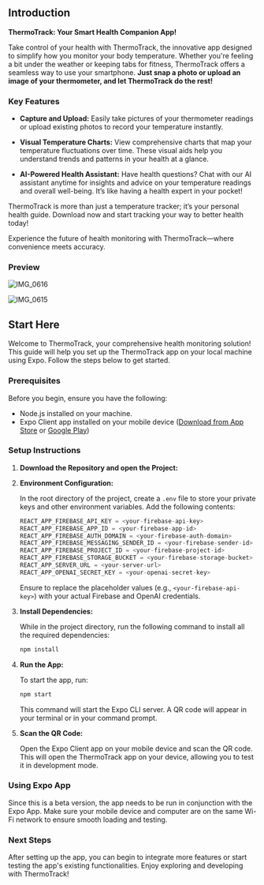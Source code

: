 ## Introduction
**ThermoTrack: Your Smart Health Companion App!**

Take control of your health with ThermoTrack, the innovative app designed to simplify how you monitor your body temperature. Whether you're feeling a bit under the weather or keeping tabs for fitness, ThermoTrack offers a seamless way to use your smartphone. **Just snap a photo or upload an image of your thermometer, and let ThermoTrack do the rest!**

### Key Features

- **Capture and Upload:** Easily take pictures of your thermometer readings or upload existing photos to record your temperature instantly.
  
- **Visual Temperature Charts:** View comprehensive charts that map your temperature fluctuations over time. These visual aids help you understand trends and patterns in your health at a glance.

- **AI-Powered Health Assistant:** Have health questions? Chat with our AI assistant anytime for insights and advice on your temperature readings and overall well-being. It’s like having a health expert in your pocket!

ThermoTrack is more than just a temperature tracker; it’s your personal health guide. Download now and start tracking your way to better health today!

Experience the future of health monitoring with ThermoTrack—where convenience meets accuracy.

### Preview

![IMG_0616](https://github.com/MedicalApp6510/MedicalApp_FE/assets/82356933/21c506b8-fdf9-44e5-9226-558c251cd07c)

![IMG_0615](https://github.com/MedicalApp6510/MedicalApp_FE/assets/82356933/ba6d0793-a6e0-439b-8a92-2e58cf043d87)


## Start Here

Welcome to ThermoTrack, your comprehensive health monitoring solution! This guide will help you set up the ThermoTrack app on your local machine using Expo. Follow the steps below to get started.

### Prerequisites

Before you begin, ensure you have the following:

- Node.js installed on your machine.
- Expo Client app installed on your mobile device ([Download from App Store](https://apps.apple.com/app/expo-go/id982107779) or [Google Play](https://play.google.com/store/apps/details?id=host.exp.exponent&referrer=www))

### Setup Instructions

1. **Download the Repository and open the Project:**

2. **Environment Configuration:**

   In the root directory of the project, create a `.env` file to store your private keys and other environment variables. Add the following contents:

   ```javascript
   REACT_APP_FIREBASE_API_KEY = <your-firebase-api-key>
   REACT_APP_FIREBASE_APP_ID = <your-firebase-app-id>
   REACT_APP_FIREBASE_AUTH_DOMAIN = <your-firebase-auth-domain>
   REACT_APP_FIREBASE_MESSAGING_SENDER_ID = <your-firebase-sender-id>
   REACT_APP_FIREBASE_PROJECT_ID = <your-firebase-project-id>
   REACT_APP_FIREBASE_STORAGE_BUCKET = <your-firebase-storage-bucket>
   REACT_APP_SERVER_URL = <your-server-url>
   REACT_APP_OPENAI_SECRET_KEY = <your-openai-secret-key>
   ```

   Ensure to replace the placeholder values (e.g., `<your-firebase-api-key>`) with your actual Firebase and OpenAI credentials.

4. **Install Dependencies:**

   While in the project directory, run the following command to install all the required dependencies:

   ```bash
   npm install
   ```

5. **Run the App:**

   To start the app, run:

   ```bash
   npm start
   ```

   This command will start the Expo CLI server. A QR code will appear in your terminal or in your command prompt.

6. **Scan the QR Code:**

   Open the Expo Client app on your mobile device and scan the QR code. This will open the ThermoTrack app on your device, allowing you to test it in development mode.

### Using Expo App

Since this is a beta version, the app needs to be run in conjunction with the Expo App. Make sure your mobile device and computer are on the same Wi-Fi network to ensure smooth loading and testing.

### Next Steps

After setting up the app, you can begin to integrate more features or start testing the app's existing functionalities. Enjoy exploring and developing with ThermoTrack!
